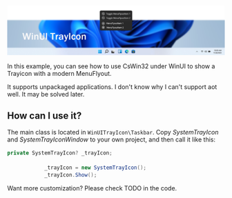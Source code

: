 <p align="center">
  <img alt="Title" src="./Assets/Title.png" />
</p>

In this example, you can see how to use CsWin32 under WinUI to show a Trayicon with a modern MenuFlyout.

It supports unpackaged applications. I don't know why I can't support aot well. It may be solved later.

## How can I use it?

The main class is located in `WinUITrayIcon\Taskbar`. Copy _SystemTrayIcon_ and _SystemTrayIconWindow_ to your own project, and then call it like this:

```c#
private SystemTrayIcon? _trayIcon;

            _trayIcon = new SystemTrayIcon();
            _trayIcon.Show();
```

Want more customization? Please check TODO in the code.
